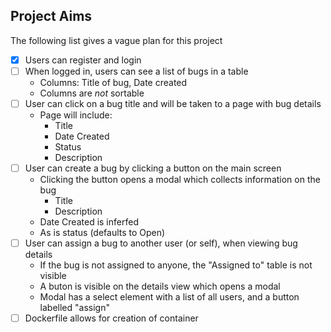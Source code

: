 ## Project Aims

The following list gives a vague plan for this project

- [x] Users can register and login
- [ ] When logged in, users can see a list of bugs in a table
  - Columns: Title of bug, Date created
  - Columns are _not_ sortable
- [ ] User can click on a bug title and will be taken to a page with bug details
  - Page will include:
    - Title
    - Date Created
    - Status
    - Description
- [ ] User can create a bug by clicking a button on the main screen
  - Clicking the button opens a modal which collects information on the bug
    - Title
    - Description
  - Date Created is inferfed
  - As is status (defaults to Open)
- [ ] User can assign a bug to another user (or self), when viewing bug details
  - If the bug is not assigned to anyone, the "Assigned to" table is not visible
  - A buton is visible on the details view which opens a modal
  - Modal has a select element with a list of all users, and a button labelled "assign"
- [ ] Dockerfile allows for creation of container
